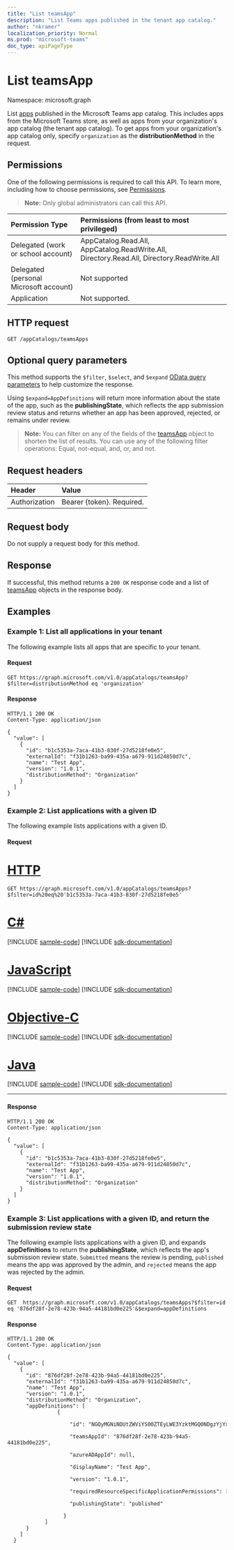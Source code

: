 ```yaml
---
title: "List teamsApp"
description: "List Teams apps published in the tenant app catalog."
author: "nkramer"
localization_priority: Normal
ms.prod: "microsoft-teams"
doc_type: apiPageType
---
```


# List teamsApp

Namespace: microsoft.graph

List [apps](../resources/teamsapp.md) published in the Microsoft Teams app catalog. This includes apps from the Microsoft Teams store, as well as apps from your organization's app catalog (the tenant app catalog). To get apps from your organization's app catalog only, specify `organization` as the **distributionMethod** in the request.

## Permissions

One of the following permissions is required to call this API. To learn more, including how to choose permissions, see [Permissions](/graph/permissions-reference).

> **Note:** Only global administrators can call this API.

| Permission Type                        | Permissions (from least to most privileged) |
|:---------------------------------------|:------------------------------------|
| Delegated (work or school account)     | AppCatalog.Read.All, AppCatalog.ReadWrite.All, Directory.Read.All, Directory.ReadWrite.All |
| Delegated (personal Microsoft account) | Not supported                       |
| Application                            | Not supported. |

## HTTP request

<!-- { "blockType": "ignored" } -->

```http
GET /appCatalogs/teamsApps
```

## Optional query parameters

This method supports the `$filter`, `$select`, and `$expand` [OData query parameters](/graph/query-parameters) to help customize the response.

Using `$expand=AppDefinitions` will return more information about the state of the app, such as the **publishingState**, which reflects the app submission review status and returns whether an app has been approved, rejected, or remains under review. 

> **Note:** You can filter on any of the fields of the [teamsApp](../resources/teamsapp.md) object to shorten the list of results. You can use any of the following filter operations: Equal, not-equal, and, or, and not.

## Request headers

| Header        | Value                     |
|:--------------|:--------------------------|
| Authorization | Bearer {token}. Required. |

## Request body

Do not supply a request body for this method.

## Response

If successful, this method returns a `200 OK` response code and a list of [teamsApp](../resources/teamsapp.md) objects in the response body.

## Examples

### Example 1: List all applications in your tenant

The following example lists all apps that are specific to your tenant.

#### Request

<!-- {
  "blockType": "request",
  "name": "list_teamsapp"
}-->

```http
GET https://graph.microsoft.com/v1.0/appCatalogs/teamsApp?$filter=distributionMethod eq 'organization'
```

<!-- markdownlint-disable MD024 -->

#### Response

<!-- {
  "blockType": "response",
  "@odata.type": "microsoft.graph.teamsApp",
  "truncated": true,
  "isCollection": true
} -->

```http
HTTP/1.1 200 OK
Content-Type: application/json

{
  "value": [
    {
      "id": "b1c5353a-7aca-41b3-830f-27d5218fe0e5",
      "externalId": "f31b1263-ba99-435a-a679-911d24850d7c",
      "name": "Test App",
      "version": "1.0.1",
      "distributionMethod": "Organization"
    }
  ]
}
```

### Example 2: List applications with a given ID

The following example lists applications with a given ID.

#### Request


# [HTTP](#tab/http)
<!-- {
  "blockType": "request",
  "name": "list_teamsapp"
}-->

```msgraph-interactive
GET https://graph.microsoft.com/v1.0/appCatalogs/teamsApps?$filter=id%20eq%20'b1c5353a-7aca-41b3-830f-27d5218fe0e5'
```
# [C#](#tab/csharp)
[!INCLUDE [sample-code](../includes/snippets/csharp/list-teamsapp-csharp-snippets.md)]
[!INCLUDE [sdk-documentation](../includes/snippets/snippets-sdk-documentation-link.md)]

# [JavaScript](#tab/javascript)
[!INCLUDE [sample-code](../includes/snippets/javascript/list-teamsapp-javascript-snippets.md)]
[!INCLUDE [sdk-documentation](../includes/snippets/snippets-sdk-documentation-link.md)]

# [Objective-C](#tab/objc)
[!INCLUDE [sample-code](../includes/snippets/objc/list-teamsapp-objc-snippets.md)]
[!INCLUDE [sdk-documentation](../includes/snippets/snippets-sdk-documentation-link.md)]

# [Java](#tab/java)
[!INCLUDE [sample-code](../includes/snippets/java/list-teamsapp-java-snippets.md)]
[!INCLUDE [sdk-documentation](../includes/snippets/snippets-sdk-documentation-link.md)]

---


#### Response

<!-- {
  "blockType": "response",
  "@odata.type": "microsoft.graph.teamsApp",
  "truncated": true,
  "isCollection": true
} -->

```http
HTTP/1.1 200 OK
Content-Type: application/json

{
  "value": [
    {
      "id": "b1c5353a-7aca-41b3-830f-27d5218fe0e5",
      "externalId": "f31b1263-ba99-435a-a679-911d24850d7c",
      "name": "Test App",
      "version": "1.0.1",
      "distributionMethod": "Organization"
    }
  ]
}
```

### Example 3: List applications with a given ID, and return the submission review state

The following example lists applications with a given ID, and expands **appDefinitions** to return the **publishingState**, which reflects the app's submission review state. `Submitted` means the review is pending, `published` means the app was approved by the admin, and `rejected` means the app was rejected by the admin.

#### Request

<!-- {
  "blockType": "request",
  "name": "list_teamsapp"
}-->

```http
GET  https://graph.microsoft.com/v1.0/appCatalogs/teamsApps?$filter=id eq '876df28f-2e78-423b-94a5-44181bd0e225'&$expand=appDefinitions
```

#### Response

<!-- {
  "blockType": "response",
  "@odata.type": "microsoft.graph.teamsApp",
  "truncated": true,
  "isCollection": true
} -->

```http
HTTP/1.1 200 OK
Content-Type: application/json

{
  "value": [
    {
      "id": "876df28f-2e78-423b-94a5-44181bd0e225",
      "externalId": "f31b1263-ba99-435a-a679-911d24850d7c",
      "name": "Test App",
      "version": "1.0.1",
      "distributionMethod": "Organization",
      "appDefinitions": [
                {

                    "id": "NGQyMGNiNDUtZWViYS00ZTEyLWE3YzktMGQ0NDgzYjYxNzU2IyMxLjAuMA==",

                    "teamsAppId": "876df28f-2e78-423b-94a5-44181bd0e225",

                    "azureADAppId": null,

                    "displayName": "Test App",

                    "version": "1.0.1",

                    "requiredResourceSpecificApplicationPermissions": [],

                    "publishingState": "published"

                  }
            ]
      }
    ]
  }
```
